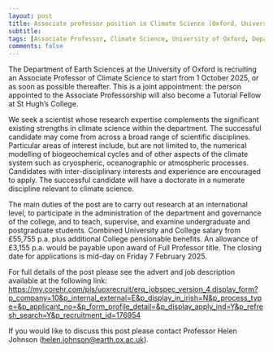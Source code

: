 ```yaml
---
layout: post
title: Associate professor position in Climate Science (Oxford, University of Oxford, Department of Earth Sciences)
subtitle: 
tags: [Associate Professor, Climate Science, University of Oxford, Department of Earth Sciences]
comments: false
---
```

The Department of Earth Sciences at the University of Oxford is recruiting an Associate Professor of Climate Science to start from 1 October 2025, or as soon as possible thereafter.  This is a joint appointment: the person appointed to the Associate Professorship will also become a Tutorial Fellow at St Hugh’s College.
 
We seek a scientist whose research expertise complements the significant existing strengths in climate science within the department. The successful candidate may come from across a broad range of scientific disciplines. Particular areas of interest include, but are not limited to, the numerical modelling of biogeochemical cycles and of other aspects of the climate system such as cryospheric, oceanographic or atmospheric processes. Candidates with inter-disciplinary interests and experience are encouraged to apply. The successful candidate will have a doctorate in a numerate discipline relevant to climate science.  

The main duties of the post are to carry out research at an international level, to participate in the administration of the department and governance of the college, and to teach, supervise, and examine undergraduate and postgraduate students. Combined University and College salary from £55,755 p.a. plus additional College pensionable benefits.  An allowance of £3,155 p.a. would be payable upon award of Full Professor title. The closing date for applications is mid-day on Friday 7 February 2025.
 
For full details of the post please see the advert and job description available at the following link:
https://my.corehr.com/pls/uoxrecruit/erq_jobspec_version_4.display_form?p_company=10&p_internal_external=E&p_display_in_irish=N&p_process_type=&p_applicant_no=&p_form_profile_detail=&p_display_apply_ind=Y&p_refresh_search=Y&p_recruitment_id=176954

If you would like to discuss this post please contact Professor Helen Johnson (helen.johnson@earth.ox.ac.uk).


